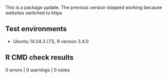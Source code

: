 This is a package update. The previous version stopped working because websites switched to https

## Test environments
* Ubuntu 14.04.3 LTS, R version 3.4.0


## R CMD check results

0 errors | 0 warnings | 0 notes 